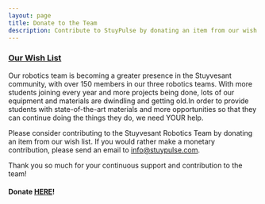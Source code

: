 ```yaml
---
layout: page
title: Donate to the Team
description: Contribute to StuyPulse by donating an item from our wish list!
---
```

### [Our Wish List](http://a.co/1eQnqv8)

Our robotics team is becoming a greater presence in the Stuyvesant community, with over 150 members in our three robotics teams. With more students joining every year and more projects being done, lots of our equipment and materials are dwindling and getting old.In order to provide students with state-of-the-art materials and more opportunities so that they can continue doing the things they do, we need YOUR help.

Please consider contributing to the Stuyvesant Robotics Team by donating an item from our wish list. If you would rather make a monetary contribution, please send an email to <info@stuypulse.com>.

Thank you so much for your continuous support and contribution to the team!

#### Donate [HERE](http://a.co/1eQnqv8)!

